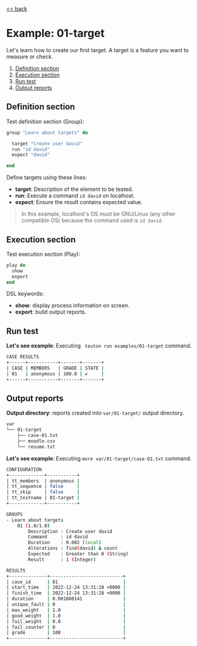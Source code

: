[<< back](README.md)

# Example: 01-target

Let's learn how to create our first target.
A target is a feature you want to measure or check.

1. [Definition section](#definition-section)
2. [Execution section](#execution-section)
3. [Run test](#run-test)
4. [Output reports](#output-reports)

## Definition section

Test definition section (Group):
```ruby
group "Learn about targets" do

  target "Create user david"
  run "id david"
  expect "david"

end
```

Define targets using these lines:
* **target**: Description of the element to be tested.
* **run**: Execute a command `id david` on localhost.
* **expect**: Ensure the result contains expected value.

> In this example, localhost's OS must be GNU/Linux (any other compatible OS) because the command used is `id david`.

## Execution section

Test execution section (Play):

```ruby
play do
  show
  export
end
```

DSL keywords:
* **show**: display process information on screen.
* **export**: build output reports.

## Run test

**Let's see example**: Executing ` teuton run examples/01-target` command.

```bash
CASE RESULTS
+------+-----------+-------+-------+
| CASE | MEMBERS   | GRADE | STATE |
| 01   | anonymous | 100.0 | ✔     |
+------+-----------+-------+-------+
```

## Output reports

**Output directory**: reports created into `var/01-target/` output directory.

```bash
var
└── 01-target
    ├── case-01.txt
    ├── moodle.csv
    └── resume.txt
```

**Let's see example**: Executing `more var/01-target/case-01.txt` command.

```bash
CONFIGURATION
+-------------+-----------+
| tt_members  | anonymous |
| tt_sequence | false     |
| tt_skip     | false     |
| tt_testname | 01-target |
+-------------+-----------+

GROUPS
- Learn about targets
    01 (1.0/1.0)
        Description : Create user david
        Command     : id david
        Duration    : 0.002 (local)
        Alterations : find(david) & count
        Expected    : Greater than 0 (String)
        Result      : 1 (Integer)

RESULTS
+--------------+---------------------------+
| case_id      | 01                        |
| start_time   | 2022-12-24 13:31:28 +0000 |
| finish_time  | 2022-12-24 13:31:28 +0000 |
| duration     | 0.001880141               |
| unique_fault | 0                         |
| max_weight   | 1.0                       |
| good_weight  | 1.0                       |
| fail_weight  | 0.0                       |
| fail_counter | 0                         |
| grade        | 100                       |
+--------------+---------------------------+
```
